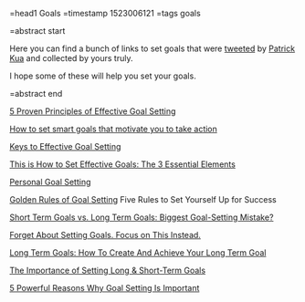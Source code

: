 =head1 Goals
=timestamp 1523006121
=tags goals

=abstract start

Here you can find a bunch of links to set goals that were <a href="https://twitter.com/patkua">tweeted</a> by <a href="https://www.thekua.com/">Patrick Kua</a> and collected by yours truly.

I hope some of these will help you set your goals.

=abstract end


<a href="http://www.georgeambler.com/5-proven-principles-of-effective-goal-setting/">5 Proven Principles of Effective Goal Setting</a>

<a href="https://blog.iqmatrix.com/set-smart-goals">How to set smart goals that motivate you to take action</a>

<a href="https://www.psychologytoday.com/blog/coaching-and-parenting-young-athletes/201311/keys-effective-goal-setting">Keys to Effective Goal Setting</a>

<a href="https://betterhumans.coach.me/this-is-how-to-set-effective-goals-the-3-essential-elements-5e6e22debbcd">This is How to Set Effective Goals: The 3 Essential Elements</a>

<a href="https://www.mindtools.com/page6.html">Personal Goal Setting</a>

<a href="https://www.mindtools.com/pages/article/newHTE_90.htm">Golden Rules of Goal Setting</a> Five Rules to Set Yourself Up for Success


<a href="https://www.howtobeast.com/short-term-goals/">Short Term Goals vs. Long Term Goals: Biggest Goal-Setting Mistake?</a>

<a href="https://jamesclear.com/goals-systems">Forget About Setting Goals. Focus on This Instead.</a>

<a href="https://www.goal-setting-guide.com/long-term-goals/">Long Term Goals: How To Create And Achieve Your Long Term Goal</a>

<a href="http://www.basketballworkouttips.com/the-importance-of-establishing-long-short-term-goals/">The Importance of Setting Long & Short-Term Goals</a>

<a href="https://www.codeofliving.com/goals/5-powerful-reasons-why-goal-setting-important">5 Powerful Reasons Why Goal Setting Is Important</a>


